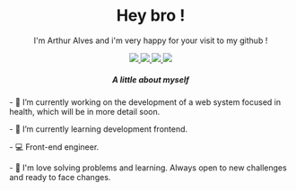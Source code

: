 <h1 align='center'>Hey bro !</h1> 

<p align='center'>I'm Arthur Alves and i'm very happy for your visit to my github !</p>

<div align='center'>
  <a href="https://t.me/it_sarthuralves/">
    <img src="https://img.shields.io/badge/-Telegram-0088CC?style=flat-square&logo=telegram&logoColor=white" />
  </a>
  <a href="mailto:itsarthuralves@gmail.com">
    <img src="https://img.shields.io/badge/-Gmail-dd4b39?style=flat-square&logo=Gmail&logoColor=white" />
  </a>
  <a href="https://www.linkedin.com/in/arthur-alves-78a63a161/">
    <img src="https://img.shields.io/badge/-Linkedin-0976b4?style=flat-square&logo=Linkedin&logoColor=white" />
  </a>
  <a href="https://arreys.github.io/">
    <img src="https://img.shields.io/badge/-Website-5F2D48?style=flat-square&logo=appveyor&logoColor=white" />
  </a>
</div>


<h5 align='center'>A little about myself</h5>
<p align='left'>- 🔭 I’m currently working on the development of a web system focused in health, which will be in more detail soon.</p>
<p align='left'>- 🌱 I’m currently learning development frontend.</p>
<p align='left'>- 💻 Front-end engineer.</p>
<p align='left'>- 💬 I'm love solving problems and learning. Always open to new challenges and ready to face changes.</p>
<!-- 👯 I’m looking to collaborate on ...
- 🤔 I’m looking for help with ...
- 💬 Ask me about ...
- 📫 How to reach me: ...
- 😄 Pronouns: ...
- ⚡ Fun fact: ...
-->
